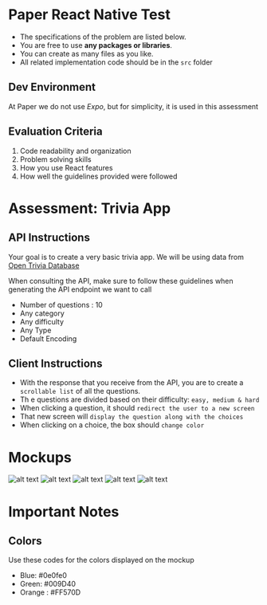 # Paper React Native Test

- The specifications of the problem are listed below. 
- You are free to use **any packages or libraries**. 
- You can create as many files as you like. 
- All related implementation code should be in the `src` folder

## Dev Environment

At Paper we do not use *Expo*, but for simplicity, it is used in this assessment

## Evaluation Criteria

1. Code readability and organization
2. Problem solving skills
3. How you use React features
4. How well the guidelines provided were followed

# Assessment: Trivia App 

## API Instructions
Your goal is to create a very basic trivia app. We will be using data from [Open Trivia Database](https://opentdb.com/api_config.php)

When consulting the API, make sure to follow these guidelines when generating the API endpoint we want to call
- Number of questions : 10
- Any category
- Any difficulty
- Any Type
- Default Encoding

## Client Instructions
- With the response that you receive from the API, you are to create a `scrollable list` of all the questions.
- Th e questions are divided based on their difficulty: `easy, medium & hard`
- When clicking a question, it should `redirect the user to a new screen`
- That new screen will `display the question along with the choices`
- When clicking on a choice, the box should `change color`

# Mockups

![alt text](./public/mock-home-default.PNG)
![alt text](./public/mock-home-scroll.PNG)
![alt text](./public/mock-default-question.PNG)
![alt text](./public/mock-incorrect-answer.PNG)
![alt text](./public/mock-good-answer.PNG)

# Important Notes

## Colors
Use these codes for the colors displayed on the mockup
- Blue: #0e0fe0
- Green: #009D40
- Orange : #FF570D